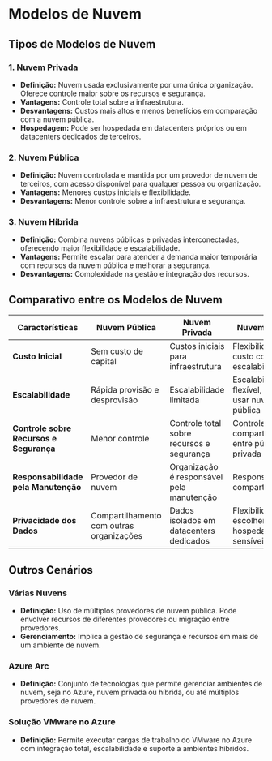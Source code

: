 # Modelos de Nuvem

## Tipos de Modelos de Nuvem

### 1. Nuvem Privada
- **Definição:** Nuvem usada exclusivamente por uma única organização. Oferece controle maior sobre os recursos e segurança.
- **Vantagens:** Controle total sobre a infraestrutura.
- **Desvantagens:** Custos mais altos e menos benefícios em comparação com a nuvem pública.
- **Hospedagem:** Pode ser hospedada em datacenters próprios ou em datacenters dedicados de terceiros.

### 2. Nuvem Pública
- **Definição:** Nuvem controlada e mantida por um provedor de nuvem de terceiros, com acesso disponível para qualquer pessoa ou organização.
- **Vantagens:** Menores custos iniciais e flexibilidade.
- **Desvantagens:** Menor controle sobre a infraestrutura e segurança.
  
### 3. Nuvem Híbrida
- **Definição:** Combina nuvens públicas e privadas interconectadas, oferecendo maior flexibilidade e escalabilidade.
- **Vantagens:** Permite escalar para atender a demanda maior temporária com recursos da nuvem pública e melhorar a segurança.
- **Desvantagens:** Complexidade na gestão e integração dos recursos.

## Comparativo entre os Modelos de Nuvem

| Características                    | Nuvem Pública                      | Nuvem Privada                      | Nuvem Híbrida                         |
|-------------------------------------|------------------------------------|------------------------------------|--------------------------------------|
| **Custo Inicial**                   | Sem custo de capital               | Custos iniciais para infraestrutura | Flexibilidade de custo com escalabilidade |
| **Escalabilidade**                  | Rápida provisão e desprovisão      | Escalabilidade limitada            | Escalabilidade flexível, pode usar nuvem pública |
| **Controle sobre Recursos e Segurança** | Menor controle                    | Controle total sobre recursos e segurança | Controle compartilhado entre pública e privada |
| **Responsabilidade pela Manutenção** | Provedor de nuvem                  | Organização é responsável pela manutenção | Responsabilidade compartilhada |
| **Privacidade dos Dados**           | Compartilhamento com outras organizações | Dados isolados em datacenters dedicados | Flexibilidade para escolher onde hospedar dados sensíveis |

## Outros Cenários

### Várias Nuvens
- **Definição:** Uso de múltiplos provedores de nuvem pública. Pode envolver recursos de diferentes provedores ou migração entre provedores.
- **Gerenciamento:** Implica a gestão de segurança e recursos em mais de um ambiente de nuvem.

### Azure Arc
- **Definição:** Conjunto de tecnologias que permite gerenciar ambientes de nuvem, seja no Azure, nuvem privada ou híbrida, ou até múltiplos provedores de nuvem.

### Solução VMware no Azure
- **Definição:** Permite executar cargas de trabalho do VMware no Azure com integração total, escalabilidade e suporte a ambientes híbridos.
